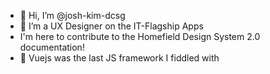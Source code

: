 - 👋 Hi, I’m @josh-kim-dcsg
- 👀 I’m a UX Designer on the IT-Flagship Apps
- I'm here to contribute to the Homefield Design System 2.0 documentation!
- 🌱 Vuejs was the last JS framework I fiddled with

<!---
josh-kim-dcsg/josh-kim-dcsg is a ✨ special ✨ repository because its `README.md` (this file) appears on your GitHub profile.
You can click the Preview link to take a look at your changes.
--->
